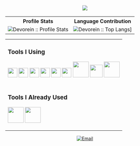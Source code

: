 <h1 align="center">
  <a href="https://git.io/typing-svg">
    <img src="https://readme-typing-svg.herokuapp.com/?lines=Hi+😁;I+am+RAKIN+SAD+AFTAB;&center=true&size=30">
  </a>
</h1>

<p align="center">
<table>
  <tr>
    <th>Profile Stats</th>
    <th>Language Contribution</th>
  </tr>
  <tr>
    <td><img alt="Devorein :: Profile Stats" src="https://github-readme-stats.vercel.app/api?username=aftabrakinsad&show_icons=true&theme=tokyonight" alt="aftabrakinsad"/></td>
    <td><img alt="Devorein :: Top Langs]" src="https://github-readme-stats.vercel.app/api/top-langs/?username=aftabrakinsad&langs_count=10&theme=tokyonight&layout=compact&hide=html"></td>
  </tr>
</table>
<!--<img src="https://activity-graph.herokuapp.com/graph?username=aftabrakinsad&theme=react-dark&bg_color=20232a&hide_border=true" width="100%"/>-->
</p>
<table>
<tr>
<td>
<h3>Tools I Using</h3>
<p align="left">
<img src="https://cdn.jsdelivr.net/gh/devicons/devicon/icons/git/git-original.svg" width="30px" hight="30px"/>
<img src="https://cdn.jsdelivr.net/gh/devicons/devicon/icons/github/github-original.svg" width="30px" hight="30px"/>
<img src="https://cdn.jsdelivr.net/gh/devicons/devicon/icons/gitlab/gitlab-original.svg" width="30px" hight="30px"/>
<img src="https://cdn.jsdelivr.net/gh/devicons/devicon/icons/bitbucket/bitbucket-original.svg" width="30px" 
hight="30px"/>
<img src="https://cdn.jsdelivr.net/gh/devicons/devicon/icons/vscode/vscode-original.svg" width="30px" hight="30px"/>
<img src="https://cdn.jsdelivr.net/gh/devicons/devicon/icons/visualstudio/visualstudio-plain.svg" width="30px" 
hight="30px"/>
<img src="https://devicon-website.vercel.app/api/dot-net/original.svg" width="50px" hight="50px"/>
<img src="https://cdn.jsdelivr.net/gh/devicons/devicon/icons/arduino/arduino-original.svg" width="40px" hight="40px"/
>
<img src="https://devicon-website.vercel.app/api/docker/original.svg" width="50px" hight="50px"/>
<p>
</td>
</tr>

<tr>
<td>
<h3>Tools I Already Used</h3>
<p align="left">
<img src="https://devicon-website.vercel.app/api/oracle/original.svg" width="50px" hight="50px"/>
<img src="https://devicon-website.vercel.app/api/opengl/original.svg" width="50px" hight="50px"/>
</p>
</td>
</tr>
</table>

<p align="middle">
<a href="mailto:rakinsadaftab@gmail.com"><img alt="Email" src="https://img.shields.io/badge/Gmail-rakinsadaftab@gmail.com-red?style=flat&logo=gmail&color=blue&theme=blue"></a>
</p>
